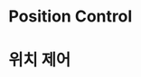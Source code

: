 <!---------------------------->
<!-- multilangual suffix: en, kr -->
<!---------------------------->

<!-- [en] -->
# Position Control
<!-- [kr] -->
# 위치 제어
<!-- [common] -->
